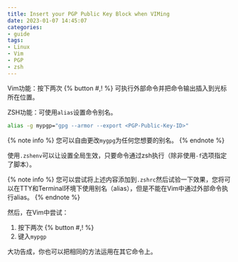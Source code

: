 ```yaml
---
title: Insert your PGP Public Key Block when VIMing
date: 2023-01-07 14:45:07
categories:
- guide
tags:
- Linux
- Vim
- PGP
- zsh
---
```


Vim功能：按下两次 {% button #,! %} 可执行外部命令并把命令输出插入到光标所在位置。

ZSH功能：可使用`alias`设置命令别名。

```bash ~/.zshenv
alias -g mypgp="gpg --armor --export <PGP-Public-Key-ID>"
```
{% note info %}
您可以自由更改`mygpg`为任何您想要的别名。
{% endnote %}

使用`.zshenv`可以让设置全局生效，只要命令通过zsh执行（除非使用`-f`选项指定了脚本）。

{% note info %}
您可以尝试将上述内容添加到`.zshrc`然后试验一下效果，您将可以在TTY和Terminal环境下使用别名（alias），但是不能在Vim中通过外部命令执行alias。
{% endnote %}

然后，在Vim中尝试：
1. 按下两次 {% button #,! %}
2. 键入`mypgp`

大功告成，你也可以把相同的方法运用在其它命令上。